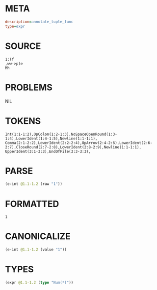 # META
~~~ini
description=annotate_tuple_func
type=expr
~~~
# SOURCE
~~~roc
1:(f
,ww->p)e
Mh
~~~
# PROBLEMS
NIL
# TOKENS
~~~zig
Int(1:1-1:2),OpColon(1:2-1:3),NoSpaceOpenRound(1:3-1:4),LowerIdent(1:4-1:5),Newline(1:1-1:1),
Comma(2:1-2:2),LowerIdent(2:2-2:4),OpArrow(2:4-2:6),LowerIdent(2:6-2:7),CloseRound(2:7-2:8),LowerIdent(2:8-2:9),Newline(1:1-1:1),
UpperIdent(3:1-3:3),EndOfFile(3:3-3:3),
~~~
# PARSE
~~~clojure
(e-int @1.1-1.2 (raw "1"))
~~~
# FORMATTED
~~~roc
1
~~~
# CANONICALIZE
~~~clojure
(e-int @1.1-1.2 (value "1"))
~~~
# TYPES
~~~clojure
(expr @1.1-1.2 (type "Num(*)"))
~~~
